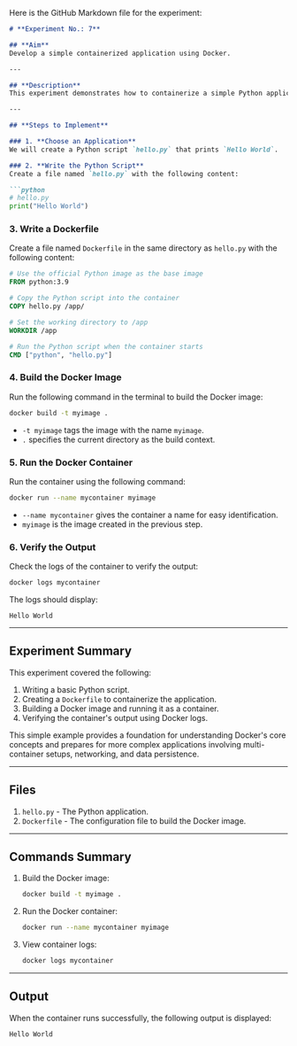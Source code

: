 Here is the GitHub Markdown file for the experiment:

```markdown
# **Experiment No.: 7**

## **Aim**
Develop a simple containerized application using Docker.

---

## **Description**
This experiment demonstrates how to containerize a simple Python application using Docker. The application is a Python script that prints "Hello World." We will create a Docker image for this application, run it in a container, and verify the output.

---

## **Steps to Implement**

### 1. **Choose an Application**
We will create a Python script `hello.py` that prints `Hello World`.

### 2. **Write the Python Script**
Create a file named `hello.py` with the following content:

```python
# hello.py
print("Hello World")
```

### 3. **Write a Dockerfile**
Create a file named `Dockerfile` in the same directory as `hello.py` with the following content:

```dockerfile
# Use the official Python image as the base image
FROM python:3.9

# Copy the Python script into the container
COPY hello.py /app/

# Set the working directory to /app
WORKDIR /app

# Run the Python script when the container starts
CMD ["python", "hello.py"]
```

### 4. **Build the Docker Image**
Run the following command in the terminal to build the Docker image:

```bash
docker build -t myimage .
```

- `-t myimage` tags the image with the name `myimage`.
- `.` specifies the current directory as the build context.

### 5. **Run the Docker Container**
Run the container using the following command:

```bash
docker run --name mycontainer myimage
```

- `--name mycontainer` gives the container a name for easy identification.
- `myimage` is the image created in the previous step.

### 6. **Verify the Output**
Check the logs of the container to verify the output:

```bash
docker logs mycontainer
```

The logs should display:

```
Hello World
```

---

## **Experiment Summary**
This experiment covered the following:
1. Writing a basic Python script.
2. Creating a `Dockerfile` to containerize the application.
3. Building a Docker image and running it as a container.
4. Verifying the container's output using Docker logs.

This simple example provides a foundation for understanding Docker's core concepts and prepares for more complex applications involving multi-container setups, networking, and data persistence.

---

## **Files**
1. `hello.py` - The Python application.
2. `Dockerfile` - The configuration file to build the Docker image.

---

## **Commands Summary**
1. Build the Docker image:
    ```bash
    docker build -t myimage .
    ```

2. Run the Docker container:
    ```bash
    docker run --name mycontainer myimage
    ```

3. View container logs:
    ```bash
    docker logs mycontainer
    ```

---

## **Output**
When the container runs successfully, the following output is displayed:

```
Hello World
```
```
